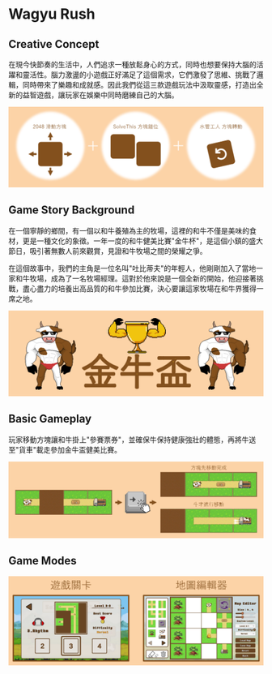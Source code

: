 # Wagyu Rush
## Creative Concept
在現今快節奏的生活中，人們追求一種放鬆身心的方式，同時也想要保持大腦的活躍和靈活性。腦力激盪的小遊戲正好滿足了這個需求，它們激發了思維、挑戰了邏輯，同時帶來了樂趣和成就感。因此我們從這三款遊戲玩法中汲取靈感，打造出全新的益智遊戲，讓玩家在娛樂中同時磨練自己的大腦。

![image](https://github.com/DavidWuAmaru/Wagyu-Rush/blob/main/%E8%9E%A2%E5%B9%95%E6%93%B7%E5%8F%96%E7%95%AB%E9%9D%A2%202024-03-13%20211643.png)

## Game Story Background
在一個寧靜的鄉間，有一個以和牛養殖為主的牧場，這裡的和牛不僅是美味的食材，更是一種文化的象徵。一年一度的和牛健美比賽"金牛杯"，是這個小鎮的盛大節日，吸引著無數人前來觀賞，見證和牛牧場之間的榮耀之爭。

在這個故事中，我們的主角是一位名叫"吐比蒂夫"的年輕人，他剛剛加入了當地一家和牛牧場，成為了一名牧場經理。這對於他來說是一個全新的開始，他迎接著挑戰，盡心盡力的培養出高品質的和牛參加比賽，決心要讓這家牧場在和牛界獲得一席之地。

![image](https://github.com/DavidWuAmaru/Wagyu-Rush/blob/main/%E8%9E%A2%E5%B9%95%E6%93%B7%E5%8F%96%E7%95%AB%E9%9D%A2%202024-03-13%20212247.png)

## Basic Gameplay
玩家移動方塊讓和牛掛上"參賽票券"，並確保牛保持健康強壯的體態，再將牛送至"貨車"載走參加金牛盃健美比賽。

![image](https://github.com/DavidWuAmaru/Wagyu-Rush/blob/main/%E8%9E%A2%E5%B9%95%E6%93%B7%E5%8F%96%E7%95%AB%E9%9D%A2%202024-03-13%20212952.png)

## Game Modes
![image](https://github.com/DavidWuAmaru/Wagyu-Rush/blob/main/%E8%9E%A2%E5%B9%95%E6%93%B7%E5%8F%96%E7%95%AB%E9%9D%A2%202024-03-13%20213107.png)
